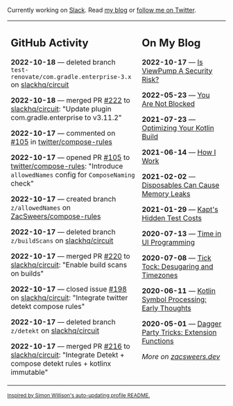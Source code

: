Currently working on [Slack](https://slack.com/). Read [my blog](https://zacsweers.dev/) or [follow me on Twitter](https://twitter.com/ZacSweers).

<table><tr><td valign="top" width="60%">

## GitHub Activity
<!-- githubActivity starts -->
**2022-10-18** — deleted branch `test-renovate/com.gradle.enterprise-3.x` on [slackhq/circuit](https://github.com/slackhq/circuit)

**2022-10-18** — merged PR [#222](https://github.com/slackhq/circuit/pull/222) to [slackhq/circuit](https://github.com/slackhq/circuit): "Update plugin com.gradle.enterprise to v3.11.2"

**2022-10-17** — commented on [#105](https://github.com/twitter/compose-rules/pull/105#issuecomment-1281467152) in [twitter/compose-rules](https://github.com/twitter/compose-rules)

**2022-10-17** — opened PR [#105](https://github.com/twitter/compose-rules/pull/105) to [twitter/compose-rules](https://github.com/twitter/compose-rules): "Introduce `allowedNames` config for `ComposeNaming` check"

**2022-10-17** — created branch `z/allowedNames` on [ZacSweers/compose-rules](https://github.com/ZacSweers/compose-rules)

**2022-10-17** — deleted branch `z/buildScans` on [slackhq/circuit](https://github.com/slackhq/circuit)

**2022-10-17** — merged PR [#220](https://github.com/slackhq/circuit/pull/220) to [slackhq/circuit](https://github.com/slackhq/circuit): "Enable build scans on builds"

**2022-10-17** — closed issue [#198](https://github.com/slackhq/circuit/issues/198) on [slackhq/circuit](https://github.com/slackhq/circuit): "Integrate twitter detekt compose rules"

**2022-10-17** — deleted branch `z/detekt` on [slackhq/circuit](https://github.com/slackhq/circuit)

**2022-10-17** — merged PR [#216](https://github.com/slackhq/circuit/pull/216) to [slackhq/circuit](https://github.com/slackhq/circuit): "Integrate Detekt + compose detekt rules + kotlinx immutable"
<!-- githubActivity ends -->
</td><td valign="top" width="40%">

## On My Blog
<!-- blog starts -->
**2022-10-17** — [Is ViewPump A Security Risk?](https://www.zacsweers.dev/is-viewpump-a-security-risk/)

**2022-05-23** — [You Are Not Blocked](https://www.zacsweers.dev/you-are-not-blocked/)

**2021-07-23** — [Optimizing Your Kotlin Build](https://www.zacsweers.dev/optimizing-your-kotlin-build/)

**2021-06-14** — [How I Work](https://www.zacsweers.dev/how-i-work/)

**2021-02-02** — [Disposables Can Cause Memory Leaks](https://www.zacsweers.dev/disposables-can-cause-memory-leaks/)

**2021-01-29** — [Kapt's Hidden Test Costs](https://www.zacsweers.dev/kapts-hidden-test-costs/)

**2020-07-13** — [Time in UI Programming](https://www.zacsweers.dev/time-in-ui/)

**2020-07-08** — [Tick Tock: Desugaring and Timezones](https://www.zacsweers.dev/ticktock-desugaring-timezones/)

**2020-06-11** — [Kotlin Symbol Processing: Early Thoughts](https://www.zacsweers.dev/kotlin-symbol-processor-early-thoughts/)

**2020-05-01** — [Dagger Party Tricks: Extension Functions](https://www.zacsweers.dev/dagger-party-tricks-extension-functions/)
<!-- blog ends -->
_More on [zacsweers.dev](https://zacsweers.dev/)_
</td></tr></table>

<sub><a href="https://simonwillison.net/2020/Jul/10/self-updating-profile-readme/">Inspired by Simon Willison's auto-updating profile README.</a></sub>